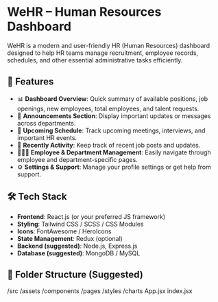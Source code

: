 # WeHR – Human Resources Dashboard

WeHR is a modern and user-friendly HR (Human Resources) dashboard designed to help HR teams manage recruitment, employee records, schedules, and other essential administrative tasks efficiently.

## 🚀 Features

- 📊 **Dashboard Overview**: Quick summary of available positions, job openings, new employees, total employees, and talent requests.
- 📝 **Announcements Section**: Display important updates or messages across departments.
- 📅 **Upcoming Schedule**: Track upcoming meetings, interviews, and important HR events.
- 🔄 **Recently Activity**: Keep track of recent job posts and updates.
- 🧑‍🤝‍🧑 **Employee & Department Management**: Easily navigate through employee and department-specific pages.
- ⚙️ **Settings & Support**: Manage your profile settings or get help from support.

## 🛠️ Tech Stack

- **Frontend**: React.js (or your preferred JS framework)
- **Styling**: Tailwind CSS / SCSS / CSS Modules
- **Icons**: FontAwesome / HeroIcons
- **State Management**: Redux (optional)
- **Backend (suggested)**: Node.js, Express.js
- **Database (suggested)**: MongoDB / MySQL

## 📁 Folder Structure (Suggested)

/src
/assets
/components
/pages
/styles
/charts
App.jsx
index.jsx
